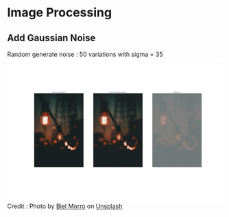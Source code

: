 # Image Processing

## Add Gaussian Noise
Random generate noise : 50 variations with sigma = 35
![](pics/gaussian_noise_result.jpg)
Credit : Photo by <a href="https://unsplash.com/@bielmorro?utm_content=creditCopyText&utm_medium=referral&utm_source=unsplash">Biel Morro</a> on <a href="https://unsplash.com/photos/black-string-lights-J_F_003jcEQ?utm_content=creditCopyText&utm_medium=referral&utm_source=unsplash">Unsplash</a>




  